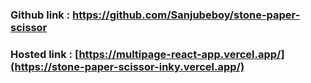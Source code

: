 ### Github link : https://github.com/Sanjubeboy/stone-paper-scissor

### Hosted link : [https://multipage-react-app.vercel.app/](https://stone-paper-scissor-inky.vercel.app/)
